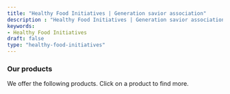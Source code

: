 ```yaml
---
title: "Healthy Food Initiatives | Generation savior association"
description : "Healthy Food Initiatives | Generation savior association" 
keywords:
- Healthy Food Initiatives
draft: false
type: "healthy-food-initiatives"
---
```


### Our products

We offer the following products. Click on a product to find more.